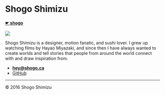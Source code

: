 # Shogo Shimizu

#### [☛ shogo](https://shogoshimizu.com)

![](photo.jpg)

Shogo Shimizu is a designer, motion fanatic, and sushi lover.
I grew up watching films by Hayao Miyazaki, and since then I have always wanted to create worlds and tell stories that people from around the world connect with and draw inspiration from.

- **[hey@shogo.ca](mailto.hey@shogo.ca)**
- [GitHub](https://github.com/reachguy)


---


© 2016 Shogo Shimizu
